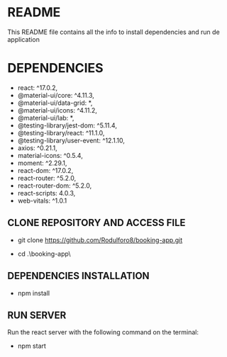 # README

This README file contains all the info to install dependencies and run de application

# DEPENDENCIES

 * react: ^17.0.2,
 * @material-ui/core: ^4.11.3,
 * @material-ui/data-grid: *,
 * @material-ui/icons: ^4.11.2,
 * @material-ui/lab: *,
 * @testing-library/jest-dom: ^5.11.4,
 * @testing-library/react: ^11.1.0,
 * @testing-library/user-event: ^12.1.10,
 * axios: ^0.21.1,
 * material-icons: ^0.5.4,
 * moment: ^2.29.1,
 * react-dom: ^17.0.2,
 * react-router: ^5.2.0,
 * react-router-dom: ^5.2.0,
 * react-scripts: 4.0.3,
 * web-vitals: ^1.0.1

## CLONE REPOSITORY AND ACCESS FILE

* git clone https://github.com/Rodulforo8/booking-app.git

* cd .\booking-app\

## DEPENDENCIES INSTALLATION

* npm install

## RUN SERVER

Run the react server with the following command on the terminal:

* npm start

